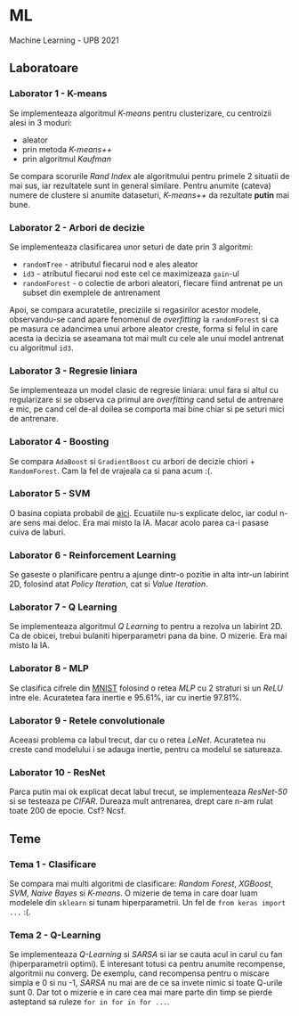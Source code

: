 # ML
Machine Learning - UPB 2021



## Laboratoare
### Laborator 1 - K-means
Se implementeaza algoritmul *K-means* pentru clusterizare, cu centroizii alesi
in 3 moduri:
- aleator
- prin metoda *K-means++*
- prin algoritmul *Kaufman*

Se compara scorurile *Rand Index* ale algoritmului pentru primele 2 situatii de
mai sus, iar rezultatele sunt in general similare. Pentru anumite (cateva)
numere de clustere si anumite dataseturi, *K-means++* da rezultate **putin** mai
bune.


### Laborator 2 - Arbori de decizie
Se implementeaza clasificarea unor seturi de date prin 3 algoritmi:
- `randomTree` - atributul fiecarui nod e ales aleator
- `id3` - atributul fiecarui nod este cel ce maximizeaza `gain`-ul
- `randomForest` - o colectie de arbori aleatori, fiecare fiind antrenat pe un
subset din exemplele de antrenament

Apoi, se compara acuratetile, preciziile si regasirilor acestor modele,
observandu-se cand apare fenomenul de *overfitting* la `randomForest` si ca
pe masura ce adancimea unui arbore aleator creste, forma si felul in care acesta
ia decizia se aseamana tot mai mult cu cele ale unui model antrenat cu
algoritmul `id3`.


### Laborator 3 - Regresie liniara
Se implementeaza un model clasic de regresie liniara: unul fara si altul cu
regularizare si se observa ca primul are *overfitting* cand setul de antrenare e
mic, pe cand cel de-al doilea se comporta mai bine chiar si pe seturi mici de
antrenare.


### Laborator 4 - Boosting
Se compara `AdaBoost` si `GradientBoost` cu arbori de decizie chiori +
`RandomForest`. Cam la fel de vrajeala ca si pana acum :(.


### Laborator 5 - SVM
O basina copiata probabil de
[aici](https://xavierbourretsicotte.github.io/SVM_implementation.html).
Ecuatiile nu-s explicate deloc, iar codul n-are sens mai deloc. Era mai misto la
IA. Macar acolo parea ca-i pasase cuiva de laburi.


### Laborator 6 - Reinforcement Learning
Se gaseste o planificare pentru a ajunge dintr-o pozitie in alta intr-un
labirint 2D, folosind atat *Policy Iteration*, cat si *Value Iteration*.


### Laborator 7 - Q Learning
Se implementeaza algoritmul *Q Learning* to pentru a rezolva un labirint 2D.
Ca de obicei, trebui bulaniti hiperparametri pana da bine. O mizerie. Era mai
misto la IA.


### Laborator 8 - MLP
Se clasifica cifrele din [MNIST](https://en.wikipedia.org/wiki/MNIST_database)
folosind o retea *MLP* cu 2 straturi si un *ReLU* intre ele. Acuratetea fara
inertie e 95.61%, iar cu inertie 97.81%.


### Laborator 9 - Retele convolutionale
Aceeasi problema ca labul trecut, dar cu o retea *LeNet*. Acuratetea nu creste
cand modelului i se adauga inertie, pentru ca modelul se satureaza.

### Laborator 10 - ResNet
Parca putin mai ok explicat decat labul trecut, se implementeaza *ResNet-50* si
se testeaza pe *CIFAR*. Dureaza mult antrenarea, drept care n-am rulat toate 200
de epocie. Csf? Ncsf.


## Teme
### Tema 1 - Clasificare
Se compara mai multi algoritmi de clasificare: *Random Forest*, *XGBoost*,
*SVM*, *Naive Bayes* si *K-means*. O mizerie de tema in care doar luam modelele
din `sklearn` si tunam hiperparametrii. Un fel de `from keras import ...` :(.


### Tema 2 - Q-Learning
Se implementeaza *Q-Learning* si *SARSA* si iar se cauta acul in carul cu fan
(hiperparametrii optimi). E interesant totusi ca pentru anumite recompense,
algoritmii nu converg. De exemplu, cand recompensa pentru o miscare simpla e 0
si nu -1, *SARSA* nu mai are de ce sa invete nimic si toate Q-urile sunt 0. Dar
tot o mizerie e in care cea mai mare parte din timp se pierde asteptand sa
ruleze `for in for in for ...`.
